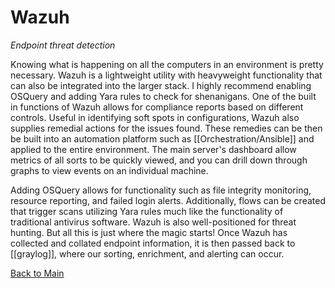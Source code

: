 # Wazuh
*Endpoint threat detection*

Knowing what is happening on all the computers in an environment is pretty necessary. Wazuh is a lightweight utility with heavyweight functionality that can also be integrated into the larger stack. I highly recommend enabling OSQuery and adding Yara rules to check for shenanigans. One of the built in functions of Wazuh allows for compliance reports based on different controls. Useful in identifying soft spots in configurations, Wazuh also supplies remedial actions for the issues found. These remedies can be then be built into an automation platform such as [[Orchestration/Ansible]] and applied to the entire environment. The main server's dashboard allow metrics of all sorts to be quickly viewed, and you can drill down through graphs to view events on an individual machine.

Adding OSQuery allows for functionality such as file integrity monitoring, resource reporting, and failed login alerts. Additionally, flows can be created that trigger scans utilizing Yara rules much like the functionality of traditional antivirus software. Wazuh is also well-positioned for threat hunting. But all this is just where the magic starts! Once Wazuh has collected and collated endpoint information, it is then passed back to [[graylog]], where our sorting, enrichment, and alerting can occur. 

[Back to Main](../README.md)

